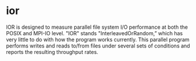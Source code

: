 # ior
IOR is designed to measure parallel file system I/O performance at both the POSIX and MPI-IO level.  "IOR" stands  "InterleavedOrRandom,” which has very little to do with how the program works currently.   This parallel program performs writes and reads to/from files under several sets of conditions and reports the resulting throughput rates. 
